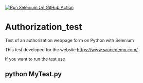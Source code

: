 [![Run Selenium On GitHub Action](https://github.com/Bread9974/Authorization_test/actions/workflows/Selenium-Action_Template.yaml/badge.svg)](https://github.com/Bread9974/Authorization_test/actions/workflows/Selenium-Action_Template.yaml)

# Authorization_test
Test of an authorization webpage form on Python with Selenium 

This test developed for the website https://www.saucedemo.com/

If you want to run the test use

python MyTest.py
--
